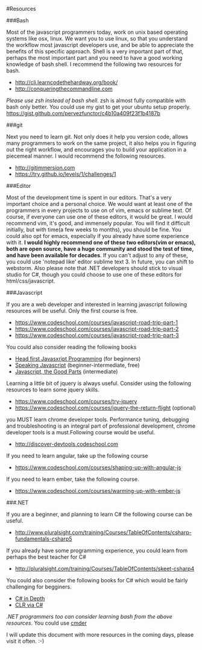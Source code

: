 #Resources

###Bash

Most of the javascript programmers today, work on unix based operating systems like osx, linux. We want you to use linux, so that you understand the workflow most javascript developers use, and be able to appreciate the benefits of this specific approach. Shell is a very important part of that, perhaps the most important part and you need to have a good working knowledge of bash shell. I recommend the following two resources for bash.

* <http://cli.learncodethehardway.org/book/>
* <http://conqueringthecommandline.com>

*Please use zsh instead of bash shell*. zsh is almost fully compatible with bash only better. You could use my gist to get your ubuntu setup properly. 
<https://gist.github.com/pervezfunctor/c4b10a409f23f1b4187b>

###git

Next you need to learn git. Not only does it help you version code, allows many programmers to work on the same project, it also helps you in figuring out the right workflow, and encourages you to build your application in a piecemeal manner. I would recommend the following resources.

* <http://gitimmersion.com>
* <https://try.github.io/levels/1/challenges/1>


###Editor

Most of the development time is spent in our editors. That's a very important choice and a personal choice. We would want at least one of the programmers in every projects to use on of vim, emacs or sublime text. Of course, if everyone can use one of these editors, it would be great. I would recommend vim, it's good, and immensely popular. You will find it difficult initially, but with time(a few weeks to months), you should be fine. You could also opt for emacs, especially if you already have some experience with it. **I would highly recommend one of these two editors(vim or emacs), both are open source, have a huge community and stood the  test of time, and have been available for decades**. If you can't adjust to any of these, you could use 'notepad like' editor sublime text 3. In future, you can shift to webstorm. Also please note that .NET developers should stick to visual studio for C#, though you could choose to  use one of these editors for html/css/javascript.

###Javascript

If you are a web developer and interested in learning javascript following resources will be useful. Only the first course is free.

* <https://www.codeschool.com/courses/javascript-road-trip-part-1>
* <https://www.codeschool.com/courses/javascript-road-trip-part-2>
* <https://www.codeschool.com/courses/javascript-road-trip-part-3>

You could also consider reading the following books

* [Head first Javasxript Programming](http://www.amazon.com/Head-First-JavaScript-Programming-Freeman/dp/144934013X/ref=sr_1_1?ie=UTF8&qid=1400858584&sr=8-1)  (for beginners)
* [Speaking Javascript](http://speakingjs.com/es5/index.html) (beginner-intermediate, free)
* [Javascript, the Good Parts](http://www.amazon.com/JavaScript-Good-Parts-Douglas-Crockford/dp/0596517742/ref=sr_1_1?ie=UTF8&qid=1400858614&sr=8-1) (intermediate)

Learning a little bit of jquery is always useful. Consider using the following resources to learn some jquery skills.

* <https://www.codeschool.com/courses/try-jquery>
* <https://www.codeschool.com/courses/jquery-the-return-flight>  (optional)

you MUST learn chrome developer tools. Performance tuning, debugging and troubleshooting is an integral part of professional development, chrome developer tools is a must.Following course would be useful.

* <http://discover-devtools.codeschool.com>

If you need to learn angular, take up the following course

* <https://www.codeschool.com/courses/shaping-up-with-angular-js>

If you need to learn ember, take the following course.

* <https://www.codeschool.com/courses/warming-up-with-ember-js>

###.NET

If you are a beginner, and planning to learn C# the following course can be useful.

* <http://www.pluralsight.com/training/Courses/TableOfContents/csharp-fundamentals-csharp5>

If you already have some programming experience, you could learn from perhaps the best teacher for C#

* <http://pluralsight.com/training/Courses/TableOfContents/skeet-csharp4>

You could also consider the following books for C# which would be fairly challenging for begginers.

* [C# in Depth](http://www.amazon.com/Depth-3rd-Edition-Jon-Skeet/dp/161729134X/ref=sr_1_1?ie=UTF8&qid=1400858744&sr=8-1)
*  [CLR via C#](http://www.amazon.com/CLR-via-Edition-Developer-Reference/dp/0735667454/ref=sr_1_1?ie=UTF8&qid=1400858775&sr=8-1)

*.NET programmers too can consider learning bash from the above resources*. You could use [cmder](http://bliker.github.io/cmder)

I will update this document with more resources in the coming days, please visit it often. :-)


